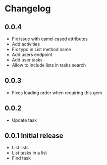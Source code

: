 # Changelog

## 0.0.4

- Fix issue with camel cased attributes
- Add activities
- Fix typo in List method name
- Add users endpoint
- Add user.tasks
- Allow to include lists in tasks search

## 0.0.3

- Fixes loading order when requiring this gem

## 0.0.2

- Update task

## 0.0.1 Initial release

- List lists
- List tasks in a list
- Find task
